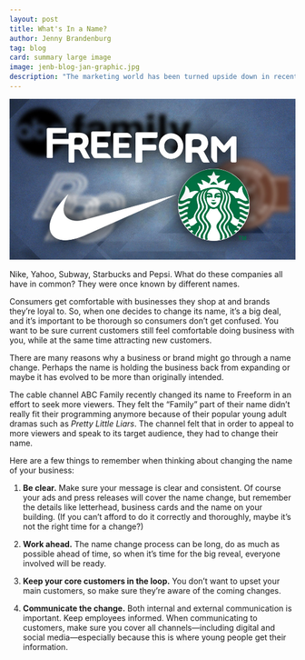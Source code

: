 ```yaml
---
layout: post
title: What's In a Name?
author: Jenny Brandenburg
tag: blog
card: summary large image
image: jenb-blog-jan-graphic.jpg
description: "The marketing world has been turned upside down in recent years.  Among other changes, the explosion of social media coupled with sophisticated online targeting have forced marketers to work smarter."
---
```

![What's in a Name Graphic](/img/jenb-blog-jan-graphic.jpg)

Nike, Yahoo, Subway, Starbucks and Pepsi. What do these companies all have in common? They were once known by different names.

Consumers get comfortable with businesses they shop at and brands they’re loyal to. So, when one decides to change its name, it’s a big deal, and it’s important to be thorough so consumers don’t get confused. You want to be sure current customers still feel comfortable doing business with you, while at the same time attracting new customers.

There are many reasons why a business or brand might go through a name change. Perhaps the name is holding the business back from expanding or maybe it has evolved to be more than originally intended.

The cable channel ABC Family recently changed its name to Freeform in an effort to seek more viewers. They felt the “Family” part of their name didn’t really fit their programming anymore because of their popular young adult dramas such as *Pretty Little Liars*. The channel felt that in order to appeal to more viewers and speak to its target audience, they had to change their name.

Here are a few things to remember when thinking about changing the name of your business:

1.	**Be clear.** Make sure your message is clear and consistent. Of course your ads and press releases will cover the name change, but remember the details like letterhead, business cards and the name on your building. (If you can’t afford to do it correctly and thoroughly, maybe it’s not the right time for a change?)

2.	**Work ahead.** The name change process can be long, do as much as possible ahead of time, so when it’s time for the big reveal, everyone involved will be ready.

3.	**Keep your core customers in the loop.** You don’t want to upset your main customers, so make sure they’re aware of the coming changes.

4. 	**Communicate the change.**  Both internal and external communication is important. Keep employees informed. When communicating to customers, make sure you cover all channels—including digital and social media—especially because this is where young people get their information.

